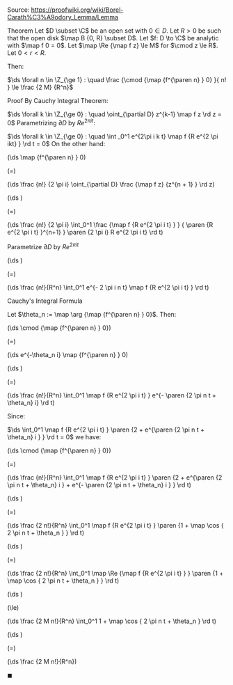 # 

Source: https://proofwiki.org/wiki/Borel-Carath%C3%A9odory_Lemma/Lemma

Theorem
Let $D \subset \C$ be an open set with $0 \in D$.
Let $R > 0$ be such that the open disk $\map B {0, R} \subset D$.
Let $f: D \to \C$ be analytic with $\map f 0 = 0$.
Let $\map \Re {\map f z} \le M$ for $\cmod z \le R$.
Let $0 < r < R$.

Then:

$\ds \forall n \in \Z_{\ge 1} : \quad \frac {\cmod {\map {f^{\paren n} } 0} }{ n! } \le \frac {2 M} {R^n}$


Proof
By Cauchy Integral Theorem:

$\ds \forall k \in \Z_{\ge 0} : \quad \oint_{\partial D} z^{k-1} \map f z \rd z = 0$
Parametrizing $\partial D$ by $R e^{2 \pi i t}$:

$\ds \forall k \in \Z_{\ge 0} : \quad \int _0^1 e^{2\pi i k t} \map f {R e^{2 \pi ikt} } \rd t = 0$
On the other hand:














\(\ds \map {f^{\paren n} } 0\)

\(=\)







\(\ds \frac {n!} {2 \pi i} \oint_{\partial D} \frac {\map f z} {z^{n + 1} } \rd z\)




















\(\ds \)

\(=\)







\(\ds \frac {n!} {2 \pi i} \int_0^1 \frac {\map f {R e^{2 \pi i t} } } { \paren {R e^{2 \pi i t} }^{n+1} } \paren {2 \pi i} R e^{2 \pi i t} \rd t\)





Parametrize $\partial D$ by $R e^{2 \pi i t}$














\(\ds \)

\(=\)







\(\ds \frac {n!}{R^n} \int_0^1 e^{- 2 \pi i n t} \map f {R e^{2 \pi i t} } \rd t\)





Cauchy's Integral Formula




Let $\theta_n := \map \arg {\map {f^{\paren n} } 0}$.
Then:














\(\ds \cmod {\map {f^{\paren n} } 0}\)

\(=\)







\(\ds e^{-\theta_n i} \map {f^{\paren n} } 0\)




















\(\ds \)

\(=\)







\(\ds \frac {n!}{R^n} \int_0^1 \map f {R e^{2 \pi i t} } e^{- \paren {2 \pi n t + \theta_n} i} \rd t\)









Since:

$\ds \int_0^1 \map f {R e^{2 \pi i t} } \paren {2 + e^{\paren {2 \pi n t + \theta_n} i } } \rd t = 0$
we have:














\(\ds \cmod {\map {f^{\paren n} } 0}\)

\(=\)







\(\ds \frac {n!}{R^n} \int_0^1 \map f {R e^{2 \pi i t} } \paren {2 + e^{\paren {2 \pi n t + \theta_n} i } + e^{- \paren {2 \pi n t + \theta_n} i } } \rd t\)




















\(\ds \)

\(=\)







\(\ds \frac {2 n!}{R^n} \int_0^1 \map f {R e^{2 \pi i t} } \paren {1 + \map \cos { 2 \pi n t + \theta_n } } \rd t\)




















\(\ds \)

\(=\)







\(\ds \frac {2 n!}{R^n} \int_0^1 \map \Re {\map f {R e^{2 \pi i t} } } \paren {1 + \map \cos { 2 \pi n t + \theta_n } } \rd t\)




















\(\ds \)

\(\le\)







\(\ds \frac {2 M n!}{R^n} \int_0^1 1 + \map \cos { 2 \pi n t + \theta_n  } \rd t\)




















\(\ds \)

\(=\)







\(\ds \frac {2 M n!}{R^n}\)









$\blacksquare$





